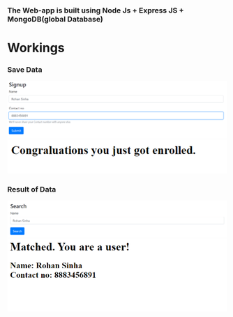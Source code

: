 ### The Web-app is built using Node Js + Express JS + MongoDB(global Database)

# Workings

### Save Data
![Save User Data](./img1.png) 
![](./img1-1.png)

### Result of Data
![Result of Data](./img2.png)
![](./img2-1.png)

